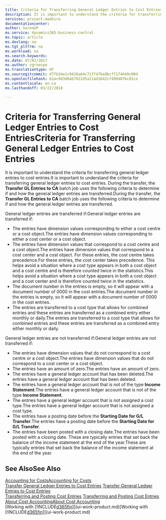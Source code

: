 ```yaml
---
title: Criteria for Transferring General Ledger Entries to Cost Entries | Microsoft Docs
description: It is important to understand the criteria for transferring general ledger entries to cost entries. During the transfer, the **Transfer GL Entries to CA** batch job uses the following criteria to determine if and how the general ledger entries are transferred.
services: project-madeira
documentationcenter: 
author: SorenGP
ms.service: dynamics365-business-central
ms.topic: article
ms.devlang: na
ms.tgt_pltfrm: na
ms.workload: na
ms.search.keywords: 
ms.date: 07/01/2017
ms.author: sgroespe
ms.translationtype: HT
ms.sourcegitcommit: d7fb34e1c9428a64c71ff47be8bcff174649c00d
ms.openlocfilehash: b1ac9d3d0ab7022d5a11ad1642cf496d07bc81ce
ms.contentlocale: en-ca
ms.lasthandoff: 03/22/2018

---
```

# <a name="criteria-for-transferring-general-ledger-entries-to-cost-entries"></a><span data-ttu-id="1d4d6-104">Criteria for Transferring General Ledger Entries to Cost Entries</span><span class="sxs-lookup"><span data-stu-id="1d4d6-104">Criteria for Transferring General Ledger Entries to Cost Entries</span></span>
<span data-ttu-id="1d4d6-105">It is important to understand the criteria for transferring general ledger entries to cost entries.</span><span class="sxs-lookup"><span data-stu-id="1d4d6-105">It is important to understand the criteria for transferring general ledger entries to cost entries.</span></span> <span data-ttu-id="1d4d6-106">During the transfer, the **Transfer GL Entries to CA** batch job uses the following criteria to determine if and how the general ledger entries are transferred.</span><span class="sxs-lookup"><span data-stu-id="1d4d6-106">During the transfer, the **Transfer GL Entries to CA** batch job uses the following criteria to determine if and how the general ledger entries are transferred.</span></span>  

<span data-ttu-id="1d4d6-107">General ledger entries are transferred if:</span><span class="sxs-lookup"><span data-stu-id="1d4d6-107">General ledger entries are transferred if:</span></span>  

-   <span data-ttu-id="1d4d6-108">The entries have dimension values corresponding to either a cost centre or a cost object.</span><span class="sxs-lookup"><span data-stu-id="1d4d6-108">The entries have dimension values corresponding to either a cost center or a cost object.</span></span>  
-   <span data-ttu-id="1d4d6-109">The entries have dimension values that correspond to a cost centre and a cost object.</span><span class="sxs-lookup"><span data-stu-id="1d4d6-109">The entries have dimension values that correspond to a cost center and a cost object.</span></span> <span data-ttu-id="1d4d6-110">For these entries, the cost centre takes precedence.</span><span class="sxs-lookup"><span data-stu-id="1d4d6-110">For these entries, the cost center takes precedence.</span></span> <span data-ttu-id="1d4d6-111">This helps avoid a situation where a cost type appears in both a cost object and a cost centre and is therefore counted twice in the statistics.</span><span class="sxs-lookup"><span data-stu-id="1d4d6-111">This helps avoid a situation where a cost type appears in both a cost object and a cost center and is therefore counted twice in the statistics.</span></span>  
-   <span data-ttu-id="1d4d6-112">The document number in the entries is empty, so it will appear with a document number of 0000 in the cost entries.</span><span class="sxs-lookup"><span data-stu-id="1d4d6-112">The document number in the entries is empty, so it will appear with a document number of 0000 in the cost entries.</span></span>  
-   <span data-ttu-id="1d4d6-113">The entries are transferred to a cost type that allows for combined entries and these entries are transferred as a combined entry either monthly or daily.</span><span class="sxs-lookup"><span data-stu-id="1d4d6-113">The entries are transferred to a cost type that allows for combined entries and these entries are transferred as a combined entry either monthly or daily.</span></span>  

<span data-ttu-id="1d4d6-114">General ledger entries are not transferred if:</span><span class="sxs-lookup"><span data-stu-id="1d4d6-114">General ledger entries are not transferred if:</span></span>  

-   <span data-ttu-id="1d4d6-115">The entries have dimension values that do not correspond to a cost centre or a cost object.</span><span class="sxs-lookup"><span data-stu-id="1d4d6-115">The entries have dimension values that do not correspond to a cost center or a cost object.</span></span>  
-   <span data-ttu-id="1d4d6-116">The entries have an amount of zero.</span><span class="sxs-lookup"><span data-stu-id="1d4d6-116">The entries have an amount of zero.</span></span>  
-   <span data-ttu-id="1d4d6-117">The entries have a general ledger account that has been deleted.</span><span class="sxs-lookup"><span data-stu-id="1d4d6-117">The entries have a general ledger account that has been deleted.</span></span>  
-   <span data-ttu-id="1d4d6-118">The entries have a general ledger account that is not of the type **Income Statement**.</span><span class="sxs-lookup"><span data-stu-id="1d4d6-118">The entries have a general ledger account that is not of the type **Income Statement**.</span></span>  
-   <span data-ttu-id="1d4d6-119">The entries have a general ledger account that is not assigned a cost type.</span><span class="sxs-lookup"><span data-stu-id="1d4d6-119">The entries have a general ledger account that is not assigned a cost type.</span></span>  
-   <span data-ttu-id="1d4d6-120">The entries have a posting date before the **Starting Date for G/L Transfer**.</span><span class="sxs-lookup"><span data-stu-id="1d4d6-120">The entries have a posting date before the **Starting Date for G/L Transfer**.</span></span>  
-   <span data-ttu-id="1d4d6-121">The entries have been posted with a closing date.</span><span class="sxs-lookup"><span data-stu-id="1d4d6-121">The entries have been posted with a closing date.</span></span> <span data-ttu-id="1d4d6-122">These are typically entries that set back the balance of the income statement at the end of the year.</span><span class="sxs-lookup"><span data-stu-id="1d4d6-122">These are typically entries that set back the balance of the income statement at the end of the year.</span></span>  

## <a name="see-also"></a><span data-ttu-id="1d4d6-123">See Also</span><span class="sxs-lookup"><span data-stu-id="1d4d6-123">See Also</span></span>  
[<span data-ttu-id="1d4d6-124">Accounting for Costs</span><span class="sxs-lookup"><span data-stu-id="1d4d6-124">Accounting for Costs</span></span>](finance-manage-cost-accounting.md)  
 <span data-ttu-id="1d4d6-125">[Transfer General Ledger Entries to Cost Entries](finance-how-to-transfer-general-ledger-entries-to-cost-entries.md) </span><span class="sxs-lookup"><span data-stu-id="1d4d6-125">[Transfer General Ledger Entries to Cost Entries](finance-how-to-transfer-general-ledger-entries-to-cost-entries.md) </span></span>  
 <span data-ttu-id="1d4d6-126">[Transferring and Posting Cost Entries](finance-transfer-and-post-cost-entries.md) </span><span class="sxs-lookup"><span data-stu-id="1d4d6-126">[Transferring and Posting Cost Entries](finance-transfer-and-post-cost-entries.md) </span></span>  
 [<span data-ttu-id="1d4d6-127">About Cost Accounting</span><span class="sxs-lookup"><span data-stu-id="1d4d6-127">About Cost Accounting</span></span>](finance-about-cost-accounting.md)  
 <span data-ttu-id="1d4d6-128">[Working with [!INCLUDE[d365fin](includes/d365fin_md.md)]](ui-work-product.md)</span><span class="sxs-lookup"><span data-stu-id="1d4d6-128">[Working with [!INCLUDE[d365fin](includes/d365fin_md.md)]](ui-work-product.md)</span></span>

